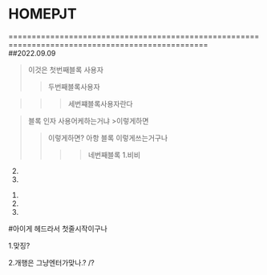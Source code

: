 # HOMEPJT
=================================================================================================\
##2022.09.09


>이것은 첫번째블록 사용자
>>두번째블록사용자

>>> 세번쨰블록사용자란다

>블록 인자 사용어케하는거냐
>                >이렇게하면
>> 이렇게하면?
아항 블록 이렇게쓰는거구나
>>>>네번째블록
1.비비
2.
3.

>
1.
2.
3.
#아이게 헤드라서 첫줄시작이구나

1.맞징?

2.개행은 그냥엔터가맞나.?
/?






